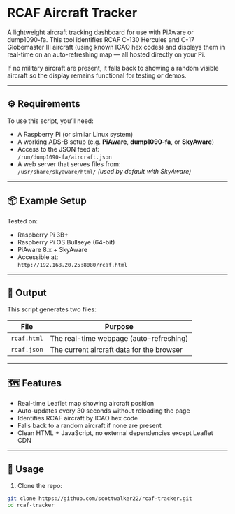 # RCAF Aircraft Tracker

A lightweight aircraft tracking dashboard for use with PiAware or dump1090-fa. This tool identifies RCAF C-130 Hercules and C-17 Globemaster III aircraft (using known ICAO hex codes) and displays them in real-time on an auto-refreshing map — all hosted directly on your Pi.

If no military aircraft are present, it falls back to showing a random visible aircraft so the display remains functional for testing or demos.

---

## ⚙️ Requirements

To use this script, you’ll need:

- A Raspberry Pi (or similar Linux system)
- A working ADS-B setup (e.g. **PiAware**, **dump1090-fa**, or **SkyAware**)
- Access to the JSON feed at:  
  `/run/dump1090-fa/aircraft.json`
- A web server that serves files from:  
  `/usr/share/skyaware/html/` *(used by default with SkyAware)*

---

## 📦 Example Setup

Tested on:

- Raspberry Pi 3B+
- Raspberry Pi OS Bullseye (64-bit)
- PiAware 8.x + SkyAware
- Accessible at:  
  `http://192.168.20.25:8080/rcaf.html`

---

## 📂 Output

This script generates two files:

| File        | Purpose                                   |
|-------------|-------------------------------------------|
| `rcaf.html` | The real-time webpage (auto-refreshing)   |
| `rcaf.json` | The current aircraft data for the browser |

---

## 🗺 Features

- Real-time Leaflet map showing aircraft position
- Auto-updates every 30 seconds without reloading the page
- Identifies RCAF aircraft by ICAO hex code
- Falls back to a random aircraft if none are present
- Clean HTML + JavaScript, no external dependencies except Leaflet CDN

---

## 🚀 Usage

1. Clone the repo:

```bash
git clone https://github.com/scottwalker22/rcaf-tracker.git
cd rcaf-tracker

